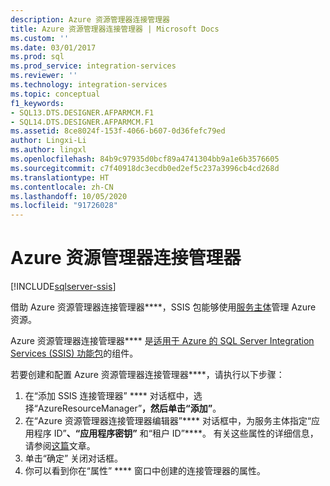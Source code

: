 ```yaml
---
description: Azure 资源管理器连接管理器
title: Azure 资源管理器连接管理器 | Microsoft Docs
ms.custom: ''
ms.date: 03/01/2017
ms.prod: sql
ms.prod_service: integration-services
ms.reviewer: ''
ms.technology: integration-services
ms.topic: conceptual
f1_keywords:
- SQL13.DTS.DESIGNER.AFPARMCM.F1
- SQL14.DTS.DESIGNER.AFPARMCM.F1
ms.assetid: 8ce8024f-153f-4066-b607-0d36fefc79ed
author: Lingxi-Li
ms.author: lingxl
ms.openlocfilehash: 84b9c97935d0bcf89a4741304bb9a1e6b3576605
ms.sourcegitcommit: c7f40918dc3ecdb0ed2ef5c237a3996cb4cd268d
ms.translationtype: HT
ms.contentlocale: zh-CN
ms.lasthandoff: 10/05/2020
ms.locfileid: "91726028"
---
```

# <a name="azure-resource-manager-connection-manager"></a>Azure 资源管理器连接管理器

[!INCLUDE[sqlserver-ssis](../../includes/applies-to-version/sqlserver-ssis.md)]


借助 Azure 资源管理器连接管理器****，SSIS 包能够使用[服务主体](/azure/azure-resource-manager/resource-group-create-service-principal-portal)管理 Azure 资源。

Azure 资源管理器连接管理器**** 是[适用于 Azure 的 SQL Server Integration Services (SSIS) 功能包](../../integration-services/azure-feature-pack-for-integration-services-ssis.md)的组件。

若要创建和配置 Azure 资源管理器连接管理器****，请执行以下步骤：

1. 在“添加 SSIS 连接管理器” **** 对话框中，选择“AzureResourceManager”****，然后单击“添加”****。
2. 在“Azure 资源管理器连接管理器编辑器”**** 对话框中，为服务主体指定“应用程序 ID”****、“应用程序密钥”**** 和“租户 ID”****。 有关这些属性的详细信息，请参阅[这篇](/azure/azure-resource-manager/resource-group-create-service-principal-portal)文章。
3. 单击“确定”  关闭对话框。
4. 你可以看到你在“属性” **** 窗口中创建的连接管理器的属性。